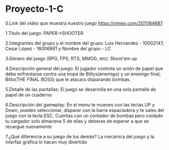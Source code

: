 # Proyecto-1-C
   0.Link del video que muestra nuestro juego
     https://vimeo.com/207084687 
   
   1.Título del juego: 
      PAPER->SHOOTER
   
   2.Integrantes del grupo y el nombre del grupo:
     Luis Hernández - 10002147,
     Cesar López - 16006861 y
     Nombre del grupo - LC

   3.Género del juego (RPG, FPS, RTS, MMOG, etc):
     Shoot'em up
     
   4.Descripción general del juego:
     El jugador controla un avión de papel que debe enfrentarse contra una tropa de Bittys(enemigo) y un enemigo final; Bitto(THE FINAL BOSS) que le atacara disparando bombas.
     
   5.Detalle de las pantallas:
      El juego se desarrolla en una sola pantalla de papel de un cuaderno
    
   6.Descripción del gameplay:
      En el menu te mueves con las teclas UP y Down, puedes seleccionar, disparar con la barra espaciadora y te sales del juego con la tecla ESC. Cuentas con un contador de bombas pero cuidado tu cargador solo almacena 5 de ellas y deberas de esperar a que se recargue nuevamente 
    
   7.¿Qué diferencia a su juego de los demás?
       La mecanica del juego y la interfaz grafica lo hacen muy divertido
   
   
